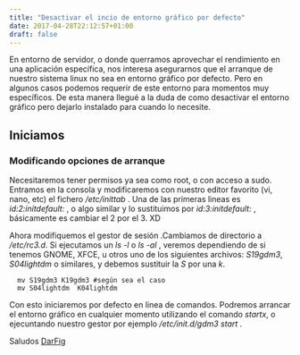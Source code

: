 ```yaml
---
title: "Desactivar el incio de entorno gráfico por defecto"
date: 2017-04-28T22:12:57+01:00
draft: false
---
```


En entorno de servidor, o donde querramos aprovechar el rendimiento en una aplicación
específica, nos interesa asegurarnos que el arranque de nuestro sistema linux no sea
en entorno gráfico por defecto. Pero en algunos casos podemos requerir de este entorno
para momentos muy específicos. De esta manera llegué a la duda de como desactivar el
entorno gráfico pero dejarlo instalado para cuando lo necesite.

<!--more-->

## Iniciamos
### Modificando opciones de arranque

Necesitaremos tener permisos ya sea como root, o con acceso a sudo.
Entramos en la consola y modificaremos con nuestro editor favorito (vi, nano, etc)
el fichero */etc/inittab* .
Una de las primeras lineas es *id:2:initdefault:* , o algo similar y lo sustituimos
por  *id:3:initdefault:* , básicamente es cambiar el 2 por el 3. XD


Ahora modifiquemos el gestor de sesión .Cambiamos de directorio a */etc/rc3.d*.
Si ejecutamos un *ls -l* o  *ls -al* , veremos dependiendo de si tenemos GNOME, XFCE,
u otros uno de los siguientes archivos: *S19gdm3*, *S04lightdm* o similares, y debemos
sustituir la *S* por una *k*.

```shell
  mv S19gdm3 K19gdm3 #según sea el caso
  mv S04lightdm  K04lightdm

```

Con esto iniciaremos por defecto en linea de comandos. Podremos arrancar el entorno
gráfico en cualquier momento utilizando el comando *startx*, o ejecuntando nuestro gestor
por ejemplo */etc/init.d/gdm3 start* .




Saludos
[DarFig](https://github.com/DarFig)
